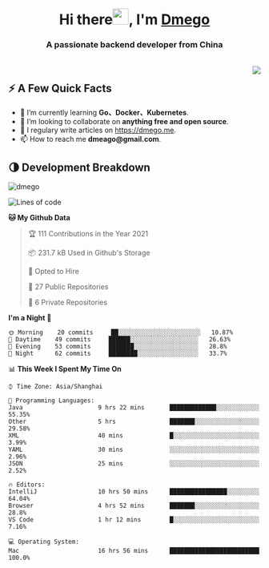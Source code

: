 <h1 align="center">Hi there<img src="https://cdn.jsdelivr.net/gh/dmego/images/img/Hi.gif" height="32" />, I'm <a href="https://i.dmego.me/" target="_blank"> Dmego </a> </h1>
<h3 align="center">A passionate backend developer from China</h3>
</br>

<img align="right" src="https://github-readme-stats.vercel.app/api?username=dmego&show_icons=true" />

## ⚡️ A Few Quick Facts

<ul>
    <li> 🌱 I’m currently learning <strong>Go、Docker、Kubernetes</strong>.</li>
    <li> 👯 I’m looking to collaborate on <strong>anything free and open source</strong>.</li>
    <li>📝 I regulary write articles on <a href="https://dmego.me">https://dmego.me</a>.</li>
    <li>📫 How to reach me <strong>dmeago@gmail.com</strong>.</li>
</ul>

## 🌗 Development Breakdown

<img src="https://komarev.com/ghpvc/?username=dmego" alt="dmego" />

<!--START_SECTION:waka-->
![Lines of code](https://img.shields.io/badge/From%20Hello%20World%20I%27ve%20Written-228236%20lines%20of%20code-blue)

**🐱 My Github Data** 

> 🏆 111 Contributions in the Year 2021
 > 
> 📦 231.7 kB Used in Github's Storage 
 > 
> 💼 Opted to Hire
 > 
> 📜 27 Public Repositories 
 > 
> 🔑 6 Private Repositories  
 > 
**I'm a Night 🦉** 

```text
🌞 Morning    20 commits     ██░░░░░░░░░░░░░░░░░░░░░░░   10.87% 
🌆 Daytime    49 commits     ██████░░░░░░░░░░░░░░░░░░░   26.63% 
🌃 Evening    53 commits     ███████░░░░░░░░░░░░░░░░░░   28.8% 
🌙 Night      62 commits     ████████░░░░░░░░░░░░░░░░░   33.7%

```


📊 **This Week I Spent My Time On** 

```text
⌚︎ Time Zone: Asia/Shanghai

💬 Programming Languages: 
Java                     9 hrs 22 mins       █████████████░░░░░░░░░░░░   55.35% 
Other                    5 hrs               ███████░░░░░░░░░░░░░░░░░░   29.58% 
XML                      40 mins             █░░░░░░░░░░░░░░░░░░░░░░░░   3.99% 
YAML                     30 mins             ░░░░░░░░░░░░░░░░░░░░░░░░░   2.96% 
JSON                     25 mins             ░░░░░░░░░░░░░░░░░░░░░░░░░   2.52%

🔥 Editors: 
IntelliJ                 10 hrs 50 mins      ████████████████░░░░░░░░░   64.04% 
Browser                  4 hrs 52 mins       ███████░░░░░░░░░░░░░░░░░░   28.8% 
VS Code                  1 hr 12 mins        █░░░░░░░░░░░░░░░░░░░░░░░░   7.16%

💻 Operating System: 
Mac                      16 hrs 56 mins      █████████████████████████   100.0%

```


<!--END_SECTION:waka-->
